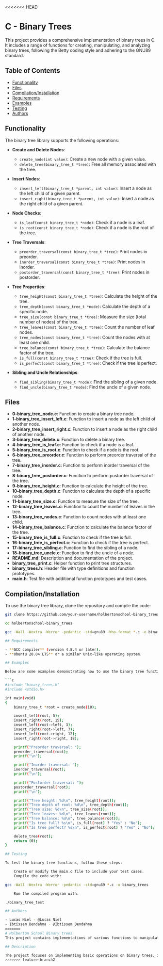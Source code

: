 <<<<<<< HEAD
# C - Binary Trees

This project provides a comprehensive implementation of binary trees in C. It includes a range of functions for creating, manipulating, and analyzing binary trees, following the Betty coding style and adhering to the GNU89 standard.

## Table of Contents

- [Functionality](#functionality)
- [Files](#files)
- [Compilation/Installation](#compilationinstallation)
- [Requirements](#requirements)
- [Examples](#examples)
- [Testing](#testing)
- [Authors](#authors)

## Functionality

The binary tree library supports the following operations:

- **Create and Delete Nodes**:
  - `create_node(int value)`: Create a new node with a given value.
  - `delete_tree(binary_tree_t *tree)`: Free all memory associated with the tree.

- **Insert Nodes**:
  - `insert_left(binary_tree_t *parent, int value)`: Insert a node as the left child of a given parent.
  - `insert_right(binary_tree_t *parent, int value)`: Insert a node as the right child of a given parent.

- **Node Checks**:
  - `is_leaf(const binary_tree_t *node)`: Check if a node is a leaf.
  - `is_root(const binary_tree_t *node)`: Check if a node is the root of the tree.

- **Tree Traversals**:
  - `preorder_traversal(const binary_tree_t *tree)`: Print nodes in preorder.
  - `inorder_traversal(const binary_tree_t *tree)`: Print nodes in inorder.
  - `postorder_traversal(const binary_tree_t *tree)`: Print nodes in postorder.

- **Tree Properties**:
  - `tree_height(const binary_tree_t *tree)`: Calculate the height of the tree.
  - `tree_depth(const binary_tree_t *node)`: Calculate the depth of a specific node.
  - `tree_size(const binary_tree_t *tree)`: Measure the size (total number of nodes) of the tree.
  - `tree_leaves(const binary_tree_t *tree)`: Count the number of leaf nodes.
  - `tree_nodes(const binary_tree_t *tree)`: Count the nodes with at least one child.
  - `tree_balance(const binary_tree_t *tree)`: Calculate the balance factor of the tree.
  - `is_full(const binary_tree_t *tree)`: Check if the tree is full.
  - `is_perfect(const binary_tree_t *tree)`: Check if the tree is perfect.

- **Sibling and Uncle Relationships**:
  - `find_sibling(binary_tree_t *node)`: Find the sibling of a given node.
  - `find_uncle(binary_tree_t *node)`: Find the uncle of a given node.

## Files

- **0-binary_tree_node.c**: Function to create a binary tree node.
- **1-binary_tree_insert_left.c**: Function to insert a node as the left child of another node.
- **2-binary_tree_insert_right.c**: Function to insert a node as the right child of another node.
- **3-binary_tree_delete.c**: Function to delete a binary tree.
- **4-binary_tree_is_leaf.c**: Function to check if a node is a leaf.
- **5-binary_tree_is_root.c**: Function to check if a node is the root.
- **6-binary_tree_preorder.c**: Function to perform preorder traversal of the tree.
- **7-binary_tree_inorder.c**: Function to perform inorder traversal of the tree.
- **8-binary_tree_postorder.c**: Function to perform postorder traversal of the tree.
- **9-binary_tree_height.c**: Function to calculate the height of the tree.
- **10-binary_tree_depth.c**: Function to calculate the depth of a specific node.
- **11-binary_tree_size.c**: Function to measure the size of the tree.
- **12-binary_tree_leaves.c**: Function to count the number of leaves in the tree.
- **13-binary_tree_nodes.c**: Function to count nodes with at least one child.
- **14-binary_tree_balance.c**: Function to calculate the balance factor of the tree.
- **15-binary_tree_is_full.c**: Function to check if the tree is full.
- **16-binary_tree_is_perfect.c**: Function to check if the tree is perfect.
- **17-binary_tree_sibling.c**: Function to find the sibling of a node.
- **18-binary_tree_uncle.c**: Function to find the uncle of a node.
- **README.md**: Description and documentation of the project.
- **binary_tree_print.c**: Helper function to print tree structures.
- **binary_trees.h**: Header file with type definitions and function prototypes.
- **main.h**: Test file with additional function prototypes and test cases.

## Compilation/Installation

To use the binary tree library, clone the repository and compile the code:

```bash
git clone https://github.com/your-username/holbertonschool-binary_trees.git

cd holbertonschool-binary_trees

gcc -Wall -Wextra -Werror -pedantic -std=gnu89 -Wno-format *.c -o binary_trees

## Requirements

- **GCC compiler** (version 4.8.4 or later).
- **Ubuntu 20.04 LTS** or a similar Unix-like operating system.

## Examples

Below are some examples demonstrating how to use the binary tree functions:

```c
#include "binary_trees.h"
#include <stdio.h>

int main(void)
{
    binary_tree_t *root = create_node(10);

    insert_left(root, 5);
    insert_right(root, 15);
    insert_left(root->left, 3);
    insert_right(root->left, 7);
    insert_left(root->right, 12);
    insert_right(root->right, 18);

    printf("Preorder traversal: ");
    preorder_traversal(root);
    printf("\n");

    printf("Inorder traversal: ");
    inorder_traversal(root);
    printf("\n");

    printf("Postorder traversal: ");
    postorder_traversal(root);
    printf("\n");

    printf("Tree height: %d\n", tree_height(root));
    printf("Tree depth of root: %d\n", tree_depth(root));
    printf("Tree size: %d\n", tree_size(root));
    printf("Tree leaves: %d\n", tree_leaves(root));
    printf("Tree balance: %d\n", tree_balance(root));
    printf("Is tree full? %s\n", is_full(root) ? "Yes" : "No");
    printf("Is tree perfect? %s\n", is_perfect(root) ? "Yes" : "No");

    delete_tree(root);
    return (0);
}

## Testing

To test the binary tree functions, follow these steps:

    Create or modify the main.c file to include your test cases.
    Compile the code with:

gcc -Wall -Wextra -Werror -pedantic -std=gnu89 *.c -o binary_trees

    Run the compiled program with:

./binary_tree_test

## Authors

- Lucas Niel - @Lucas Niel
- Ibtissem Bendahma - @Ibtissem Bendahma
=======
# Holberton School Binary trees 
This project contains implementations of various functions to manipulate binary trees in C. It is part of the Holberton School curriculum.

## Description

The project focuses on implementing basic operations on binary trees, including node creation and traversal. It also includes specific functionality to find the uncle of a node in a binary tree.
>>>>>>> feature-branch2
